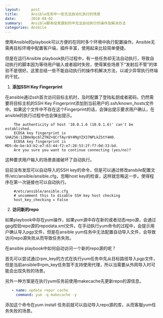 ```yaml
---
layout:     post
title:      Ansible任务中一些无法自动化执行的场景
date:       2018-08-02
summary:    Ansible脚本经常遇到的中无法自动执行的操作及解决办法
categories: Ansbile
---
```


使用Ansible的playbook可以方便的在同时多个环境中执行配置操作。Ansible无需再目标环境中配置客户端，插件丰富，使用起来比较简单便捷。

但是在运行Ansible playbook执行过程中，有一些任务却无法自动执行，导致自动执行的脚本因为等待用户输入或者超时失败，使得某些场景下“发射后不管”的体验不是很好。这里总结一些不能自动执行的操作机解决方法，以减少异常执行终端的干扰。

1. **添加SSH Key Fingerprint**

在ansible通过ssh首次访问目标主机时，及时配置了登陆私钥或者密码，仍然需要将目标主机的SSH Key Fingerprint添加到当前用户的.ssh/known_hosts文件中。如果这个文件中不存在这个Fingerprint的话，会弹出提示要求用户确认，在ansible的执行过程中也会弹出提示。

```shell
    The authenticity of host '10.0.1.6 (10.0.1.6)' can't be established.
    ECDSA key fingerprint is SHA256:1ZBHe9pc6lZTNZ+QCrTAyr8Y4MgYZX37NPLkZStY4H0.
    ECDSA key fingerprint is MD5:de:be:b3:b2:e7:63:44:f2:e7:28:53:2f:f7:0d:33:bd.
    Are you sure you want to continue connecting (yes/no)?
```

这种要求用户输入的场景直接破坏了自动执行。

目前没有发现可以自动导入的SSH key的命令，但是可以通过修改ansbile配置文件/etc/ansible/ansible.cfg，忽略host key的检查，这样就忽略这一步。使得程序在第一次链接也可以自动执行。
```shell
    #/etc/ansible/ansible.cfg
    # uncomment this to disable SSH key host checking
    host_key_checking = False
```

2. **访问新的repo**

如果playbook中存在yum操作，如果yum源中存在新的或者动态repo源，会通过gpg校验repo源的repodata.xml文件。在手动执行yum命令的过程中，会提示用户确认导入pgp文件，但是在ansible yum任务中无法配置自动导入文件，会导致访问repo源失败从而导致任务失败。

在ansible playbook中如何自动访问一个新的repo源的呢？

首先可以尝试通过rpm_key的方式在执行yum任务中先从目标路径导入pgp文件，但是当前ansible中rpm_key任务暂不支持使用代理，所以当需要从外网导入时可能会出现失败的场景。

另外一种方案是在执行yum任务前使用makecache先更新repo的源信息。

```yml
   - name: update repor cache
     command: yum -q makecache -y
```
添加这个命令在yum install 任务前就可以自动导入repo源的库，从而客服yum任务失败的场景。

